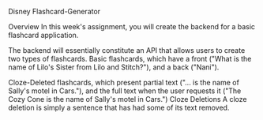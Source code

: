 Disney Flashcard-Generator

Overview  In this week's assignment, you will create the backend for a basic flashcard application. 

The backend will essentially constitute an API that allows users to create two types of flashcards. Basic flashcards, which have a front ("What is the name of Lilo's Sister from Lilo and Stitch?"), and a back ("Nani"). 

Cloze-Deleted flashcards, which present partial text ("... is the name of Sally's motel in Cars."), and the full text when the user requests it ("The Cozy Cone is the name of Sally's motel in Cars.") Cloze Deletions  A cloze deletion is simply a sentence that has had some of its text removed. 



